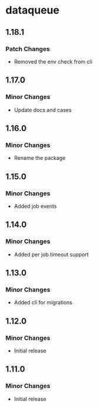 # dataqueue

## 1.18.1

### Patch Changes

- Removed the env check from cli

## 1.17.0

### Minor Changes

- Update docs and cases

## 1.16.0

### Minor Changes

- Rename the package

## 1.15.0

### Minor Changes

- Added job events

## 1.14.0

### Minor Changes

- Added per job timeout support

## 1.13.0

### Minor Changes

- Added cli for migrations

## 1.12.0

### Minor Changes

- Initial release

## 1.11.0

### Minor Changes

- Initial release
